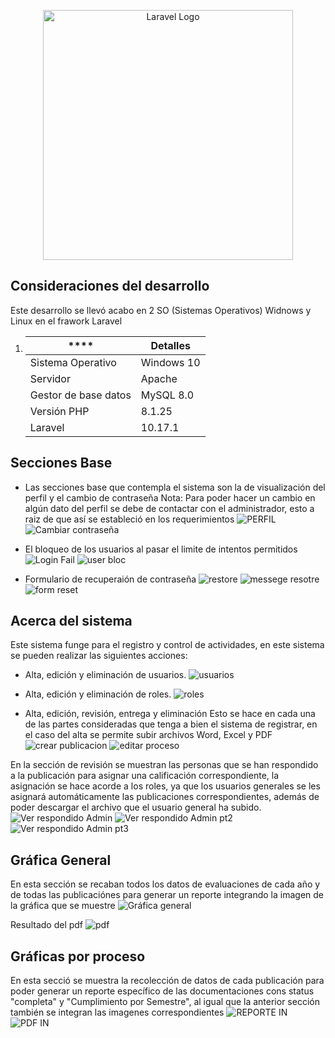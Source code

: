 <p align="center"><a href="https://laravel.com" target="_blank"><img src="https://raw.githubusercontent.com/laravel/art/master/logo-lockup/5%20SVG/2%20CMYK/1%20Full%20Color/laravel-logolockup-cmyk-red.svg" width="400" alt="Laravel Logo"></a></p>

## Consideraciones del desarrollo
Este desarrollo se llevó acabo en 2 SO (Sistemas Operativos) Widnows y Linux en el frawork Laravel

1. **** |  **Detalles**
   -------------- | ----------------
   Sistema Operativo         | Windows 10
   Servidor         | Apache
   Gestor de base datos        |  MySQL 8.0
   Versión PHP         |  8.1.25
   Laravel | 10.17.1

## Secciones Base
- Las secciones base que contempla el sistema son la de visualización del perfil y el cambio de contraseña 
Nota: Para poder hacer un cambio en algún dato del perfil se debe de contactar con el administrador, esto a raiz de que así se estableció en los requerimientos
![PERFIL](https://github.com/AriRodriguezH/Sistema-de-registro-y-control/assets/72161950/abcbd5d4-7e17-4bc5-b5f0-02f22842446e)
![Cambiar contraseña](https://github.com/AriRodriguezH/Sistema-de-registro-y-control/assets/72161950/eff2f504-428a-4516-9172-c23715e09049)

- El bloqueo de los usuarios al pasar el limite de intentos permitidos
![Login Fail](https://github.com/AriRodriguezH/Sistema-de-registro-y-control/assets/72161950/b1194f63-036d-4a54-ac64-9143e89292e7)
![user bloc](https://github.com/AriRodriguezH/Sistema-de-registro-y-control/assets/72161950/25c27148-2898-47f2-9653-53df38bbe71e)

- Formulario de recuperaión de contraseña
![restore](https://github.com/AriRodriguezH/Sistema-de-registro-y-control/assets/72161950/afb32055-5f10-4a59-8aba-e2c2f8f58723)
![messege resotre](https://github.com/AriRodriguezH/Sistema-de-registro-y-control/assets/72161950/2ffedba6-c717-4ac1-ab89-59db40da2102)
![form reset](https://github.com/AriRodriguezH/Sistema-de-registro-y-control/assets/72161950/c6a66e76-1d32-4158-9967-2774cb338148)

## Acerca del sistema

Este sistema funge para el registro y control de actividades, en este sistema se pueden realizar las siguientes acciones:

- Alta, edición y eliminación de usuarios.
  ![usuarios](https://github.com/AriRodriguezH/Sistema-de-registro-y-control/assets/72161950/573c00b1-e3a7-4311-8572-4bd1a6b32739)


- Alta, edición y eliminación de roles.
  ![roles](https://github.com/AriRodriguezH/Sistema-de-registro-y-control/assets/72161950/214d8dfd-6d83-45c2-9383-19b1ca23ccc2)

- Alta, edición, revisión, entrega y eliminación
 Esto se hace en cada una de las partes consideradas que tenga a bien el sistema de registrar, en el caso del alta se permite subir archivos Word, Excel y PDF
 ![crear publicacion](https://github.com/AriRodriguezH/Sistema-de-registro-y-control/assets/72161950/8d769fc2-8101-4494-a626-962917ed6aec)
 ![editar proceso](https://github.com/AriRodriguezH/Sistema-de-registro-y-control/assets/72161950/b9acd2a5-0949-4ce2-ad3a-006cd5d53ef4)

En la sección de revisión se muestran las personas que se han respondido a la publicación para asignar una calificación correspondiente, la asignación se hace acorde a los roles, ya que los usuarios generales se les asignará automáticamente las publicaciones correspondientes, además de poder descargar el archivo que el usuario general ha subido.
![Ver respondido Admin](https://github.com/AriRodriguezH/Sistema-de-registro-y-control/assets/72161950/86554225-c44f-48d2-b18e-2298bedec8bb)
![Ver respondido Admin pt2](https://github.com/AriRodriguezH/Sistema-de-registro-y-control/assets/72161950/b924eb6f-1248-4f31-9f1d-fb253d7c5f7b)
![Ver respondido Admin pt3](https://github.com/AriRodriguezH/Sistema-de-registro-y-control/assets/72161950/74747655-a07f-48cd-b4d3-0f5ff2888727)


## Gráfica General
En esta sección se recaban todos los datos de evaluaciones de cada año y de todas las publicaciónes para generar un reporte integrando la imagen de la gráfica que se muestre
![Gráfica general](https://github.com/AriRodriguezH/Sistema-de-registro-y-control/assets/72161950/e42dc543-a3a8-4e09-a946-36352389728a)

Resultado del pdf
![pdf](https://github.com/AriRodriguezH/Sistema-de-registro-y-control/assets/72161950/e2a7be1a-afb5-4223-8a6e-c80e8506366a)

## Gráficas por proceso
En esta secció se muestra la recolección de datos de cada publicación para poder generar un reporte específico de las documentaciones cons status "completa" y "Cumplimiento por Semestre", al igual que la anterior sección también se integran las imagenes correspondientes 
![REPORTE IN](https://github.com/AriRodriguezH/Sistema-de-registro-y-control/assets/72161950/3e7b371a-1afb-4a8f-adab-55e8f3d7c7b2)
![PDF IN](https://github.com/AriRodriguezH/Sistema-de-registro-y-control/assets/72161950/4ddada18-df4c-47d8-aed0-13b884869904)


